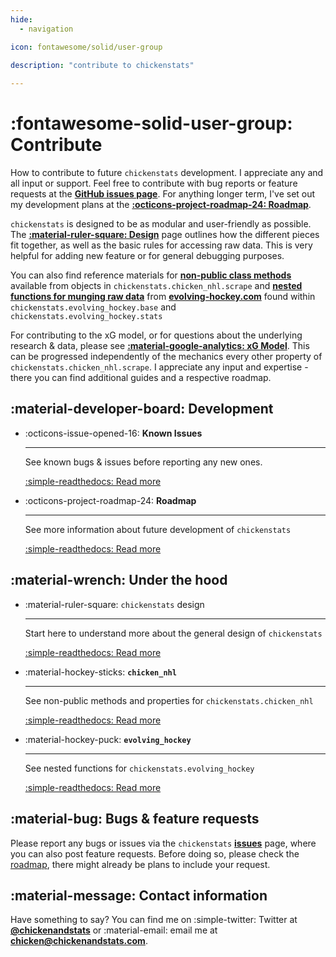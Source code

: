 ```yaml
---
hide:
  - navigation

icon: fontawesome/solid/user-group
  
description: "contribute to chickenstats"

---
```


# :fontawesome-solid-user-group: **Contribute**

How to contribute to future `chickenstats` development. I appreciate any and all input or support. 
Feel free to contribute with bug reports or feature requests at the **[GitHub issues page](https://github.com/chickenandstats/chickenstats/issues)**.
For anything longer term, I've set out my development plans at the
**[:octicons-project-roadmap-24: Roadmap](roadmap.md)**. 

`chickenstats` is designed to be as modular and user-friendly as possible. 
The **[:material-ruler-square: Design](backend/design.md)** page outlines how the different
pieces fit together, as well as the basic rules for accessing raw data. This is very helpful
for adding new feature or for general debugging purposes.

You can also find reference materials for **[non-public class methods](backend/chicken_nhl.md)**
available from objects in `chickenstats.chicken_nhl.scrape` and
**[nested functions for munging raw data](backend/evolving_hockey.md)** from
**[evolving-hockey.com](https://www.evolving-hockey.com)** found within `chickenstats.evolving_hockey.base`
and `chickenstats.evolving_hockey.stats`

For contributing to the xG model, or for questions about the underlying research & data,
please see **[:material-google-analytics: xG Model](../xg_model/xg_model.md)**. This can be progressed
independently of the mechanics every other property of `chickenstats.chicken_nhl.scrape`. I appreciate any input
and expertise - there you can find additional guides and a respective roadmap.

## :material-developer-board: **Development**

<div class="grid cards" markdown>

-   :octicons-issue-opened-16: **Known Issues**

    ---

    See known bugs & issues before reporting any new ones.

    [:simple-readthedocs: Read more](known_issues.md)

-   :octicons-project-roadmap-24: **Roadmap**

    ---

    See more information about future development of `chickenstats`

    [:simple-readthedocs: Read more](roadmap.md)

</div>

## :material-wrench: **Under the hood**

<div class="grid cards" markdown>

-   :material-ruler-square: `chickenstats` design

    ---

    Start here to understand more about the general design of `chickenstats`

    [:simple-readthedocs: Read more](backend/design.md)

-   :material-hockey-sticks: **`chicken_nhl`**

    ---

    See non-public methods and properties for `chickenstats.chicken_nhl`

    [:simple-readthedocs: Read more](backend/chicken_nhl.md)

-   :material-hockey-puck: **`evolving_hockey`**

    ---

    See nested functions for `chickenstats.evolving_hockey`

    [:simple-readthedocs: Read more](backend/evolving_hockey.md)

</div>

## :material-bug: **Bugs & feature requests**

Please report any bugs or issues via the `chickenstats` **[issues](https://github.com/chickenandstats/chickenstats/issues)** page, where you can also post feature requests.
Before doing so, please check the [roadmap](roadmap.md), there might already be plans to include your request. 

## :material-message: **Contact information**

Have something to say? You can find me on :simple-twitter: Twitter at **[@chickenandstats](https://twitter.com/chickenandstats)** or :material-email: 
email me at **[chicken@chickenandstats.com](mailto:chicken@chickenandstats.com)**.